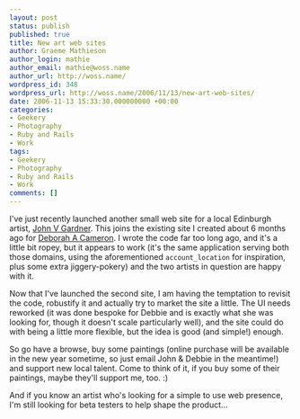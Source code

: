 ```yaml
---
layout: post
status: publish
published: true
title: New art web sites
author: Graeme Mathieson
author_login: mathie
author_email: mathie@woss.name
author_url: http://woss.name/
wordpress_id: 348
wordpress_url: http://woss.name/2006/11/13/new-art-web-sites/
date: 2006-11-13 15:33:30.000000000 +00:00
categories:
- Geekery
- Photography
- Ruby and Rails
- Work
tags:
- Geekery
- Photography
- Ruby and Rails
- Work
comments: []
---
```

I've just recently launched another small web site for a local Edinburgh
artist, [John V Gardner](http://www.johnvgardner.com/). This joins the
existing site I created about 6 months ago for [Deborah A
Cameron](http://www.deborahcameron.com/). I wrote the code far too long ago,
and it's a little bit ropey, but it appears to work (it's the same application
serving both those domains, using the aforementioned `account_location` for
inspiration, plus some extra jiggery-pokery) and the two artists in question
are happy with it.

Now that I've launched the second site, I am having the temptation to revisit the code, robustify it and actually try to market the site a little.  The UI needs reworked (it was done bespoke for Debbie and is exactly what she was looking for, though it doesn't scale particularly well), and the site could do with being a little more flexible, but the idea is good (and simple!) enough.

So go have a browse, buy some paintings (online purchase will be available in the new year sometime, so just email John & Debbie in the meantime!) and support new local talent.  Come to think of it, if you buy some of their paintings, maybe they'll support me, too. :)

And if you know an artist who's looking for a simple to use web presence, I'm still looking for beta testers to help shape the product...

